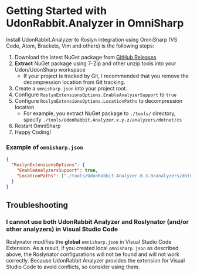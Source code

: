# Getting Started with UdonRabbit.Analyzer in OmniSharp

Install UdonRabbit.Analyzer to Roslyn integration using OmniSharp (VS Code, Atom, Brackets, Vim and others) is the following steps:

1. Download the latest NuGet package from [GitHub Releases](https://github.com/mika-f/UdonRabbit.Analyzer/releases/latest)
2. **Extract** NuGet package using 7-Zip and other unzip tools into your Udon/UdonSharp workspace
   - If your project is tracked by Git, I recommended that you remove the decompression location from Git tracking.
3. Create a `omnisharp.json` into your project root.
4. Configure `RoslynExtensionsOptions.EnableAnalyzerSupport` to `true`
5. Configure `RoslynExtensionsOptions.LocationPaths` to decompression location
   - For example, you extract NuGet package to `./tools/` directory, specify `./tools/UdonRabbit.Analyzer.x.y.z/analyzers/dotnet/cs`
6. Restart OmniSharp
7. Happy Coding!

### Example of `omnisharp.json`

```json
{
  "RoslynExtensionsOptions": {
    "EnableAnalyzersSupport": true,
    "LocationPaths": ["./tools/UdonRabbit.Analyzer.0.3.0/analyzers/dotnet/cs"]
  }
}
```

## Troubleshooting

### I cannot use both UdonRabbit Analyzer and Roslynator (and/or other analyzers) in Visual Studio Code

Roslynator modifies the **global** `omnisharp.json` in Visual Studio Code Extension.
As a result, if you created local `omnisharp.json` as described above, the Roslynator configurations will not be found and will not work correctly.
Because UdonRabbit Analyzer provides the extension for Visual Studio Code to avoid conflicts, so consider using them.
